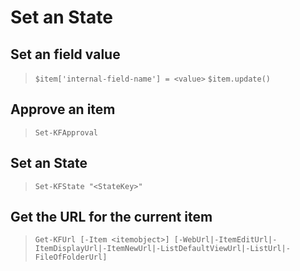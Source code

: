 # Set an State

## Set an field value
> `$item['internal-field-name'] = <value>`
> `$item.update()`

## Approve an item
> `Set-KFApproval`

## Set an State
> `Set-KFState "<StateKey>"`

## Get the URL for the current item
> `Get-KFUrl [-Item <itemobject>] [-WebUrl|-ItemEditUrl|-ItemDisplayUrl|-ItemNewUrl|-ListDefaultViewUrl|-ListUrl|-FileOfFolderUrl]`